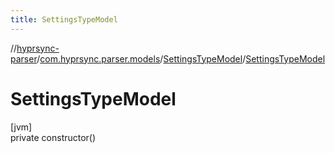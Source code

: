 ```yaml
---
title: SettingsTypeModel
---
```

//[hyprsync-parser](../../../index.html)/[com.hyprsync.parser.models](../index.html)/[SettingsTypeModel](index.html)/[SettingsTypeModel](-settings-type-model.html)



# SettingsTypeModel



[jvm]\
private constructor()



